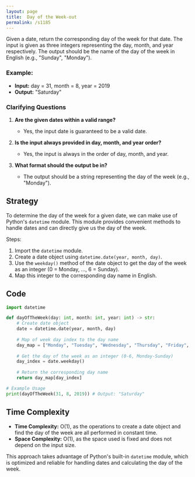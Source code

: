```yaml
---
layout: page
title:  Day of the Week-out
permalink: /s1185
---
```

Given a date, return the corresponding day of the week for that date. The input is given as three integers representing the day, month, and year respectively. The output should be the name of the day of the week in English (e.g., "Sunday", "Monday").

### Example:
- **Input:** day = 31, month = 8, year = 2019
- **Output:** "Saturday"

### Clarifying Questions
1. **Are the given dates within a valid range?**
   - Yes, the input date is guaranteed to be a valid date.
   
2. **Is the input always provided in day, month, and year order?**
   - Yes, the input is always in the order of day, month, and year.

3. **What format should the output be in?**
   - The output should be a string representing the day of the week (e.g., "Monday").

## Strategy
To determine the day of the week for a given date, we can make use of Python's `datetime` module. This module provides convenient methods to handle dates and can directly give us the day of the week.

Steps:
1. Import the `datetime` module.
2. Create a date object using `datetime.date(year, month, day)`.
3. Use the `weekday()` method of the date object to get the day of the week as an integer (0 = Monday, ..., 6 = Sunday).
4. Map this integer to the corresponding day name in English.

## Code
```python
import datetime

def dayOfTheWeek(day: int, month: int, year: int) -> str:
    # Create date object
    date = datetime.date(year, month, day)
    
    # Map of week day index to the day name
    day_map = ["Monday", "Tuesday", "Wednesday", "Thursday", "Friday", "Saturday", "Sunday"]
    
    # Get the day of the week as an integer (0-6, Monday-Sunday)
    day_index = date.weekday()
    
    # Return the corresponding day name
    return day_map[day_index]

# Example Usage
print(dayOfTheWeek(31, 8, 2019)) # Output: "Saturday"
```

## Time Complexity
- **Time Complexity:** O(1), as the operations to create a date object and find the day of the week are all performed in constant time.
- **Space Complexity:** O(1), as the space used is fixed and does not depend on the input size.

This approach takes advantage of Python's built-in `datetime` module, which is optimized and reliable for handling dates and calculating the day of the week.